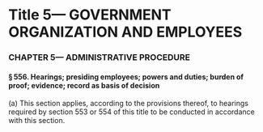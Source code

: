 
# Title 5— GOVERNMENT ORGANIZATION AND EMPLOYEES
### CHAPTER 5— ADMINISTRATIVE PROCEDURE
#### § 556. Hearings; presiding employees; powers and duties; burden of proof; evidence; record as basis of decision

(a) This section applies, according to the provisions thereof, to hearings required by section 553 or 554 of this title to be conducted in accordance with this section.
